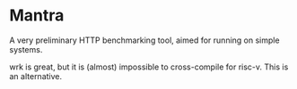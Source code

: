 # Mantra

A very preliminary HTTP benchmarking tool, aimed for running on simple systems.

wrk is great, but it is (almost) impossible to cross-compile for risc-v.
This is an alternative.
